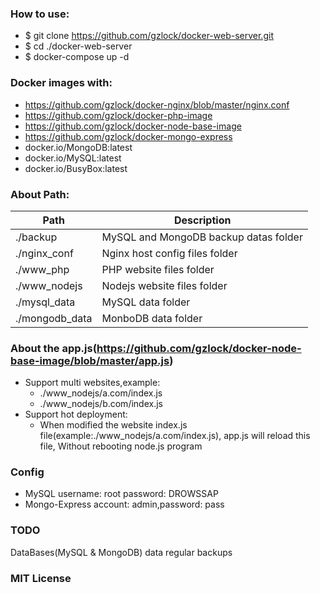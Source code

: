### How to use:
- $ git clone https://github.com/gzlock/docker-web-server.git
- $ cd ./docker-web-server
- $ docker-compose up -d


### Docker images with:
- https://github.com/gzlock/docker-nginx/blob/master/nginx.conf
- https://github.com/gzlock/docker-php-image
- https://github.com/gzlock/docker-node-base-image
- https://github.com/gzlock/docker-mongo-express
- docker.io/MongoDB:latest
- docker.io/MySQL:latest
- docker.io/BusyBox:latest

### About Path:

Path  | Description
------------- | -------------
./backup      | MySQL and MongoDB backup datas folder
./nginx_conf  | Nginx host config files folder
./www_php     | PHP website files folder
./www_nodejs  | Nodejs website files folder
./mysql_data  | MySQL data folder
./mongodb_data | MonboDB data folder

### About the app.js(https://github.com/gzlock/docker-node-base-image/blob/master/app.js)
* Support multi websites,example:
  * ./www_nodejs/a.com/index.js
  * ./www_nodejs/b.com/index.js
* Support hot deployment:
  * When modified the website index.js file(example:./www_nodejs/a.com/index.js), app.js will reload this file, Without rebooting node.js program

### Config
- MySQL username: root password: DROWSSAP
- Mongo-Express account: admin,password: pass

### TODO
DataBases(MySQL & MongoDB) data regular backups


### MIT License
